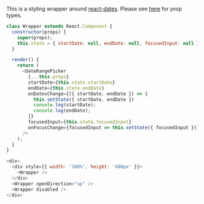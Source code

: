 This is a styling wrapper around [react-dates](https://github.com/airbnb/react-dates). Please see [here](https://github.com/airbnb/react-dates#daterangepicker) for prop types.

```javascript
class Wrapper extends React.Component {
  constructor(props) {
    super(props);
    this.state = { startDate: null, endDate: null, focusedInput: null };
  }

  render() {
    return (
      <DateRangePicker
        {...this.props}
        startDate={this.state.startDate}
        endDate={this.state.endDate}
        onDatesChange={({ startDate, endDate }) => {
          this.setState({ startDate, endDate })
          console.log(startDate);
          console.log(endDate);
        }}
        focusedInput={this.state.focusedInput}
        onFocusChange={focusedInput => this.setState({ focusedInput })}
      />
    );
  }
}

<div>
  <div style={{ width: '100%', height: '400px' }}>
    <Wrapper />
  </div>
  <Wrapper openDirection="up" />
  <Wrapper disabled />
</div>
```
